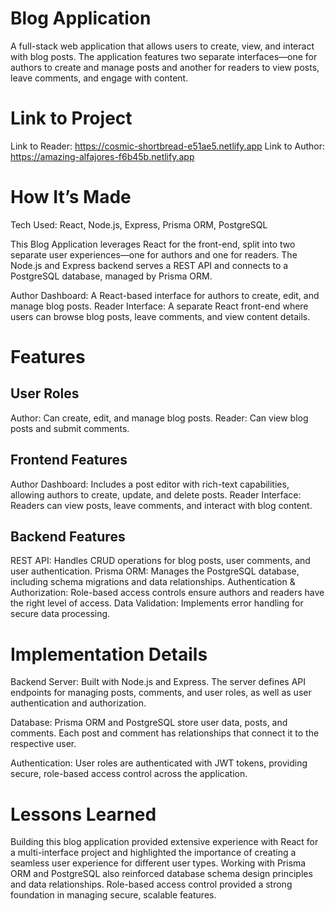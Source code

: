 # Blog Application

A full-stack web application that allows users to create, view, and interact with blog posts. The application features two separate interfaces—one for authors to create and manage posts and another for readers to view posts, leave comments, and engage with content.

# Link to Project
Link to Reader: https://cosmic-shortbread-e51ae5.netlify.app
Link to Author: https://amazing-alfajores-f6b45b.netlify.app

# How It’s Made
Tech Used: React, Node.js, Express, Prisma ORM, PostgreSQL

This Blog Application leverages React for the front-end, split into two separate user experiences—one for authors and one for readers. The Node.js and Express backend serves a REST API and connects to a PostgreSQL database, managed by Prisma ORM.

Author Dashboard: A React-based interface for authors to create, edit, and manage blog posts.
Reader Interface: A separate React front-end where users can browse blog posts, leave comments, and view content details.

# Features 
## User Roles
Author: Can create, edit, and manage blog posts.
Reader: Can view blog posts and submit comments.

## Frontend Features
Author Dashboard: Includes a post editor with rich-text capabilities, allowing authors to create, update, and delete posts.
Reader Interface: Readers can view posts, leave comments, and interact with blog content.

## Backend Features
REST API: Handles CRUD operations for blog posts, user comments, and user authentication.
Prisma ORM: Manages the PostgreSQL database, including schema migrations and data relationships.
Authentication & Authorization: Role-based access controls ensure authors and readers have the right level of access.
Data Validation: Implements error handling for secure data processing.

# Implementation Details
Backend Server: Built with Node.js and Express. The server defines API endpoints for managing posts, comments, and user roles, as well as user authentication and authorization.

Database: Prisma ORM and PostgreSQL store user data, posts, and comments. Each post and comment has relationships that connect it to the respective user.

Authentication: User roles are authenticated with JWT tokens, providing secure, role-based access control across the application.

# Lessons Learned
Building this blog application provided extensive experience with React for a multi-interface project and highlighted the importance of creating a seamless user experience for different user types. Working with Prisma ORM and PostgreSQL also reinforced database schema design principles and data relationships. Role-based access control provided a strong foundation in managing secure, scalable features.

